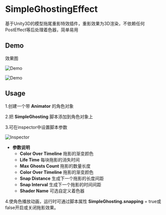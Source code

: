 

# SimpleGhostingEffect

基于Unity3D的模型拖尾重影特效插件，重影效果为3D渲染，不依赖任何PostEffect等后处理着色器，简单易用

## Demo


效果图

![Demo](https://github.com/wwwise/SimpleGhostingEffect/blob/master/doc/img/screenshot.jpg)

![Demo](https://github.com/wwwise/SimpleGhostingEffect/blob/master/doc/img/screenshot2.jpg)

## Usage

1.创建一个带 **Animator** 的角色对象

2.把 **SimpleGhosting** 脚本添加到角色对象上

3.可在inspector中设置脚本参数

![Inspector](https://github.com/wwwise/SimpleGhostingEffect/blob/master/doc/img/inspector.jpg)

* **参数说明**
    * **Color Over Timeline** 拖影的渐变颜色
    * **Life Time** 每块拖影的消失时间
    * **Max Ghosts Count** 拖影的数量长度
    * **Color Over Timeline** 拖影的渐变颜色
    * **Snap Distance** 生成下一个拖影的长度间距
    * **Snap Interval** 生成下一个拖影的时间间距
    * **Shader Name** 可选自定义着色器

4.使角色播放动画，运行时可通过脚本属性 **SimpleGhosting.snapping** = true或false开启或关闭拖影效果。
